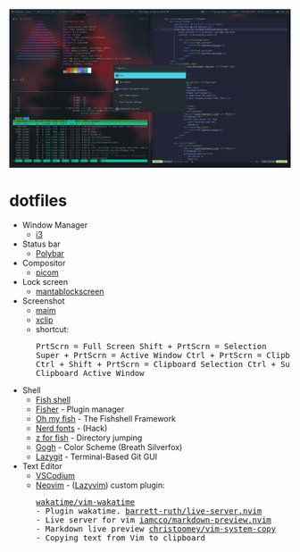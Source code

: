 <div align=center>
  <img src='./asset/screenshot/screenshot.png' alt='screenshot' />
</div>

# dotfiles

- Window Manager
  - [i3](https://i3wm.org/)
- Status bar
  - [Polybar](https://github.com/polybar/polybar)
- Compositor
  - [picom](https://aur.archlinux.org/packages/picom-git)
- Lock screen
  - [mantablockscreen](https://github.com/reorr/mantablockscreen)
- Screenshot
  - [maim](https://github.com/naelstrof/maim)
  - [xclip](https://archlinux.org/packages/extra/x86_64/xclip/)
  - shortcut: <pre>PrtScrn = Full Screen
    Shift + PrtScrn = Selection
    Super + PrtScrn = Active Window
    Ctrl + PrtScrn = Clipboard Full Screen
    Ctrl + Shift + PrtScrn = Clipboard Selection
    Ctrl + Super + PrtScrn = Clipboard Active Window
- Shell
  - [Fish shell](https://fishshell.com/)
  - [Fisher](https://github.com/jorgebucaran/fisher) - Plugin manager
  - [Oh my fish](https://github.com/oh-my-fish/oh-my-fish) - The Fishshell Framework
  - [Nerd fonts](https://github.com/ryanoasis/nerd-fonts) - (Hack)
  - [z for fish](https://github.com/jethrokuan/z) - Directory jumping
  - [Gogh](https://gogh-co.github.io/Gogh/) - Color Scheme (Breath Silverfox)
  - [Lazygit](https://github.com/jesseduffield/lazygit) - Terminal-Based Git GUI
- Text Editor
  - [VSCodium](https://vscodium.com/)
  - [Neovim](https://neovim.io/) - ([Lazyvim](https://www.lazyvim.org/))
    custom plugin: <pre>[wakatime/vim-wakatime](https://github.com/wakatime/vim-wakatime) - Plugin wakatime.
    [barrett-ruth/live-server.nvim](https://github.com/barrett-ruth/live-server.nvim) - Live server for vim
    [iamcco/markdown-preview.nvim](https://github.com/iamcco/markdown-preview.nvim) - Markdown live preview
    [christoomey/vim-system-copy](https://github.com/christoomey/vim-system-copy) - Copying text from Vim to clipboard
